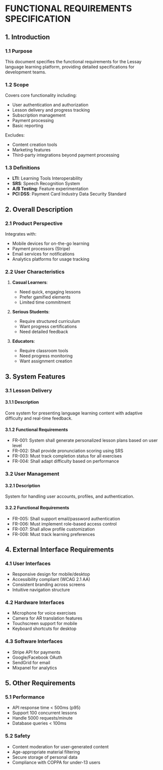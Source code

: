 # FUNCTIONAL REQUIREMENTS SPECIFICATION
<!-- Document Version: 1.0 -->
<!-- Last Updated: DATE -->

## 1. Introduction
### 1.1 Purpose
This document specifies the functional requirements for the Lessay language learning platform, providing detailed specifications for development teams.

### 1.2 Scope
Covers core functionality including:
- User authentication and authorization
- Lesson delivery and progress tracking
- Subscription management
- Payment processing
- Basic reporting

Excludes:
- Content creation tools
- Marketing features
- Third-party integrations beyond payment processing

### 1.3 Definitions
- **LTI**: Learning Tools Interoperability
- **SRS**: Speech Recognition System
- **A/B Testing**: Feature experimentation
- **PCI DSS**: Payment Card Industry Data Security Standard

## 2. Overall Description
### 2.1 Product Perspective
Integrates with:
- Mobile devices for on-the-go learning
- Payment processors (Stripe)
- Email services for notifications
- Analytics platforms for usage tracking

### 2.2 User Characteristics
1. **Casual Learners**:
   - Need quick, engaging lessons
   - Prefer gamified elements
   - Limited time commitment

2. **Serious Students**:
   - Require structured curriculum
   - Want progress certifications
   - Need detailed feedback

3. **Educators**:
   - Require classroom tools
   - Need progress monitoring
   - Want assignment creation

## 3. System Features
### 3.1 Lesson Delivery
#### 3.1.1 Description
Core system for presenting language learning content with adaptive difficulty and real-time feedback.

#### 3.1.2 Functional Requirements
- FR-001: System shall generate personalized lesson plans based on user level
- FR-002: Shall provide pronunciation scoring using SRS
- FR-003: Must track completion status for all exercises
- FR-004: Shall adapt difficulty based on performance

### 3.2 User Management
#### 3.2.1 Description
System for handling user accounts, profiles, and authentication.

#### 3.2.2 Functional Requirements
- FR-005: Shall support email/password authentication
- FR-006: Must implement role-based access control
- FR-007: Shall allow profile customization
- FR-008: Must track learning preferences

## 4. External Interface Requirements
### 4.1 User Interfaces
- Responsive design for mobile/desktop
- Accessibility compliant (WCAG 2.1 AA)
- Consistent branding across screens
- Intuitive navigation structure

### 4.2 Hardware Interfaces
- Microphone for voice exercises
- Camera for AR translation features
- Touchscreen support for mobile
- Keyboard shortcuts for desktop

### 4.3 Software Interfaces
- Stripe API for payments
- Google/Facebook OAuth
- SendGrid for email
- Mixpanel for analytics

## 5. Other Requirements
### 5.1 Performance
- API response time < 500ms (p95)
- Support 100 concurrent lessons
- Handle 5000 requests/minute
- Database queries < 100ms

### 5.2 Safety
- Content moderation for user-generated content
- Age-appropriate material filtering
- Secure storage of personal data
- Compliance with COPPA for under-13 users